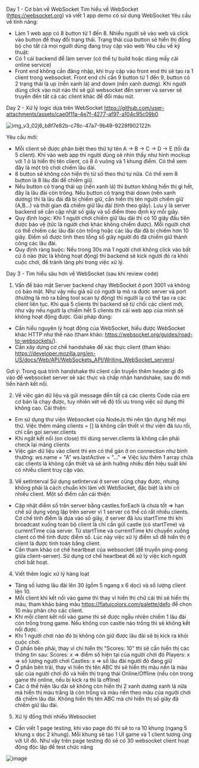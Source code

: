 Day 1 - Cơ bản về WebSocket
Tìm hiểu về WebSocket (https://websocket.org) và viết 1 app demo có sử dụng WebSocket
Yêu cầu về tính năng:
- Làm 1 web app có 8 button từ 1 đến 8. Nhiều người sẽ vào web và click vào button để thay đổi trạng thái. Trạng thái của button sẽ hiển thị đồng bộ cho tất cả mọi người dùng đang truy cập vào web
Yêu cầu về kỹ thuật:
- Có 1 cái backend để làm server (có thể tự build hoặc dùng mấy cái online service)
- Front end không cần đăng nhập, khi truy cập vào front end thì sẽ tạo ra 1 client trong websocket. Front end chỉ cần 9 button từ 1 đến 9, button có 2 trạng thái là up (nền xanh lá) and down (nền xanh dương). Khi người dùng click vào nút nào thì sẽ gửi websocket đến server và server sẽ truyền đến tất cả các client khác để đổi màu nút.

Day 2 - Xử lý logic dựa trên WebSocket
https://github.com/user-attachments/assets/cae0f11a-4e7f-4277-af97-a104c95c09b0

![img_v3_02j6_b8f7e82b-c78c-47a7-9b49-9228f902122h](https://github.com/user-attachments/assets/2ba10d0d-b8c5-476e-9bc3-11201556772c)
 
Yêu cầu mới:
- Mỗi client sẽ được phân biệt theo thứ tự tên A -> B -> C -> D -> E (tối đa 5 client). Khi vào web app thì người dùng sẽ nhìn thấy như hình mockup với 1 ô là hiển thị tên client, có 8 ô vuông và 1 khung điểm. Có thể xem đây là một trò chơi chiếm lâu dài.
- 8 button sẽ không còn hiển thị từ số theo thứ tự nữa. Có thể xem 8 button là 8 lâu đài để chiếm giữ.
- Nếu button có trạng thái up (nền xanh lá) thì button không hiển thị gì hết, đây là lâu đài còn trống. Nếu button có trạng thái down (nền xanh dương) thì là lâu đài đã bị chiếm giữ, cần hiển thị tên người chiếm giữ (A,B...) và thời gian đã chiếm giữ lâu đài (tính theo giây). Lưu ý là server backend sẽ cần cập nhật số giây và số điểm theo định kỳ mỗi giây.
- Quy định logic: Khi 1 người chơi chiếm giữ lâu dài thì có 10 giây đầu tiên được bảo vệ (tức là người chơi khác không chiếm được). Mỗi người chơi có thể chiếm các lâu đài còn trống hoặc các lâu đài đã bị chiếm hơn 10 giây. Điểm số được tính theo tổng số giây người đó đã chiếm giữ thành công các lâu đài.
- Quy định ràng buộc: Nếu trong 30s mà 1 người chơi không click vào bất cứ ô nào (tức là không hoạt động) thì backend sẽ kick người đó ra khỏi cuộc chơi, để tránh lãng phí trong việc xử lý. 

Day 3 - Tìm hiểu sâu hơn về WebSocket (sau khi review code)

1) Vấn đề bảo mật
Server backend chạy WebSocket ở port 3001 và không có bảo mật. Như vậy nếu giả sử có người lạ mò ra được server và port (thường là mò ra bằng tool scan tự động) thì người lạ có thể tạo ra các client liên tục. Khi quá 5 clients thì backend sẽ từ chối các client mới, như vậy nếu người lạ chiếm hết 5 clients thì cái web app của mình sẽ không hoạt động được.
Giải pháp đúng: 
- Cần hiểu nguyên lý hoạt động của WebSocket, hiểu được WebSocket khác HTTP như thế nào (tham khảo: https://websocket.org/guides/road-to-websockets/).
- Cần xây dựng cơ chế handshake để xác thực client (tham khảo: https://developer.mozilla.org/en-US/docs/Web/API/WebSockets_API/Writing_WebSocket_servers)

Gợi ý: Trong quá trình handshake thì client cần truyền thêm header gì đó vào để websocket server sẽ xác thực và chấp nhận handshake, sau đó mới tiến hành kết nối.

2) Về việc gán dữ liệu và gửi message đến tất cả các clients
Code của em cơ bản là chạy được, tuy nhiên xét về độ tối ưu trong việc sử dụng thì không cao.
Cải thiện:
- Em sử dụng thư viện Websocket của NodeJs thì nên tận dụng hết mọi thứ. Việc thêm mảng clients = [] là không cần thiết vì thư viện đã lưu rồi, chỉ cần gọi server.clients
- Khi ngắt kết nối (on close) thì dùng server.clients là không cần phải check lại mảng clients
- Việc gán dữ liệu vào client thì em có thể gán ở on connection như bình thường:
ws.name = "A"
ws.lastActive = "..."
=> Việc lưu thêm 1 array chứa các clients là không cần thiết và sẽ ảnh hưởng nhiều đến hiệu suất khi có nhiều client truy cập vào. 

3) Về setInterval
Sử dụng setInterval ở server cũng chạy được, nhưng không phải là cách chuẩn khi làm với WebSocket, đặc biệt là khi có nhiều client.
Một số điểm cần cải thiện:
- Cập nhật điểm số trên server bằng castles.forEach là chưa tốt => hạn chế sử dụng vòng lặp trên server vì 1 server có thể có rất nhiều clients. Cơ chế tính điểm là dựa vào số giây, ở server đã lưu startTime thì khi broadcast xuống toàn bộ client là chỉ cần gửi castle (có startTime) và currentTime của server. Từ startTime và currentTime khi chuyển xuống client có thể tính được điểm số. Lúc này việc xử lý điểm số để hiển thị ở client là được tính toán bằng client.
- Cần tham khảo cơ chế heartbeat của websocket (để truyền ping-pong giữa client-server). Sử dụng cơ chế heartbeat để xử lý việc kích người chơi bất hoạt.

4) Viết thêm logic xử lý hàng loạt
- Tăng số lượng lâu đài lên 30 (gồm 5 ngang x 6 dọc) và số lượng client lên 10.
- Mỗi client khi kết nối vào game thì thay vì hiển thị chữ cái thì sẽ hiển thị màu, tham khảo bảng màu https://flatuicolors.com/palette/defo để chọn 10 màu phân cho các client.
- Khi mỗi client kết nối vào game thì sẽ được ngẫu nhiên chiếm 1 lâu đài còn trống trong game. Nếu không con castle nào trống thì sẽ không kết nối được.
- Khi 1 người chơi nào đó bị không còn giữ được lâu đài sẽ bị kick ra khỏi cuộc chơi.
- Ở phần bên phải, thay vì chỉ hiển thị "Scores: 10" thì sẽ cần hiển thị các thông tin sau: 
Scores: x => điểm số hiện tại của người chơi đó
Players: x => số lượng người chơi
Castles: x => số lâu đài người đó đang giữ
- Ở phần bên trái, thay vì hiển thị tên ABC thì sẽ hiển thị màu nền là màu sắc của người chơi đó và hiển thị trạng thái Online/Offline (nếu còn trong game thì online, nếu bị kick ra thì là offline)
- Các ô thể hiện lâu dài sẽ không còn hiển thị 2 xanh dương xanh lá nữa mà hiển thị màu trắng là còn trống và màu nền theo màu của người chơi đã chiếm lâu đài. Không hiển thị tên ABC mà chỉ hiển thị số giây đã chiếm giữ lâu đài.

5) Xử lý đồng thời nhiều Websocket
- Cần viết 1 page testing, khi vào page đó thì sẽ to ra 10 khung (ngang 5 khung x dọc 2 khung). Mỗi khung sẽ tạo 1 UI game và 1 client tương ứng với UI đó. Như vậy trên page testing đó sẽ có 30 websocket client hoạt động độc lập để test chức năng

![image](https://github.com/user-attachments/assets/47cd20c0-420d-45bd-89ea-626f47fd6256)
